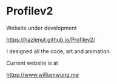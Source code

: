 # Profilev2
Website under development

https://hazlenut.github.io/Profilev2/

I designed all the code, art and animation.

Current website is at 

https://www.williamwung.me
